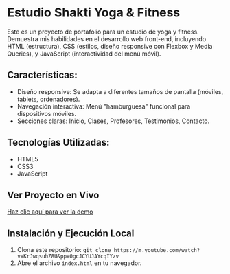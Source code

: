 # Estudio Shakti Yoga & Fitness

Este es un proyecto de portafolio para un estudio de yoga y fitness. Demuestra mis habilidades en el desarrollo web front-end, incluyendo HTML (estructura), CSS (estilos, diseño responsive con Flexbox y Media Queries), y JavaScript (interactividad del menú móvil).

## Características:
- Diseño responsive: Se adapta a diferentes tamaños de pantalla (móviles, tablets, ordenadores).
- Navegación interactiva: Menú "hamburguesa" funcional para dispositivos móviles.
- Secciones claras: Inicio, Clases, Profesores, Testimonios, Contacto.

## Tecnologías Utilizadas:
- HTML5
- CSS3
- JavaScript

## Ver Proyecto en Vivo
[Haz clic aquí para ver la demo](estudioyoga.netlify.app)

## Instalación y Ejecución Local
1. Clona este repositorio: `git clone https://m.youtube.com/watch?v=KrJwqsuhZ8U&pp=0gcJCYUJAYcqIYzv`
2. Abre el archivo `index.html` en tu navegador.
